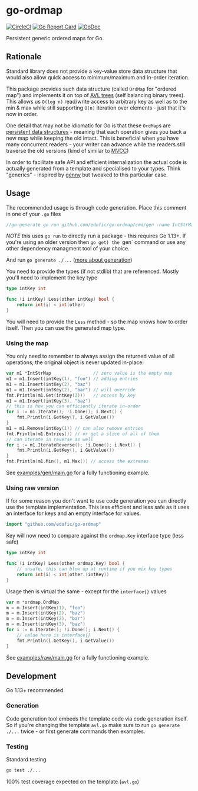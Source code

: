 # go-ordmap

[![CircleCI](https://circleci.com/gh/edofic/go-ordmap.svg?style=svg)](https://circleci.com/gh/edofic/go-ordmap)
[![Go Report Card](https://goreportcard.com/badge/github.com/edofic/go-ordmap)](https://goreportcard.com/report/github.com/edofic/go-ordmap)
[![GoDoc](https://godoc.org/github.com/gopherjs/vecty?status.svg)](https://godoc.org/github.com/edofic/go-ordmap)

Persistent generic ordered maps for Go.

## Rationale

Standard library does not provide a key-value store data structure that would
also allow quick access to minimum/maximum and in-order iteration.

This package provides such data structure (called `OrdMap` for "ordered map")
and implements it on top of [AVL trees](https://en.wikipedia.org/wiki/AVL_tree)
(self balancing binary trees). This allows us `O(log n)` read/write access to
arbitrary key as well as to the min & max while still supporting `O(n)`
iteration over elements - just that it's now in order.

One detail that may not be idiomatic for Go is that these `OrdMap`s are
[persistent data
structures](https://en.wikipedia.org/wiki/Persistent_data_structure) - meaning
that each operation gives you back a new map while keeping the old intact. This
is beneficial when you have many concurrent readers - your writer can advance
while the readers still traverse the old versions (kind of similar to
[MVCC](https://en.wikipedia.org/wiki/Multiversion_concurrency_control))

In order to facilitate safe API and efficient internalization the actual code
is actually generated from a template and specialised to your types. Think
"generics" - inspired by [genny](https://github.com/cheekybits/genny) but
tweaked to this particular case.

## Usage

The recommended usage is through code generation. Place this comment in one of
your `.go` files

```go
//go:generate go run github.com/edofic/go-ordmap/cmd/gen -name IntStrMap -key intKey -value string -target ./int_str_map.go
```

*NOTE* this uses `go run` to directly run a package - this requires Go 1.13+. If you're using an older version then `go get) the `gen` command or use any other dependency managment tool of your choice.

And run `go generate ./...`  ([more about generation](https://blog.golang.org/generate))

You need to provide the types (if not stdlib) that are referenced. Mostly
you'll need to implement the key type

```go
type intKey int

func (i intKey) Less(other intKey) bool {
	return int(i) < int(other)
}
```

You will need to provide the `Less` method - so the map knows how to order
itself. Then you can use the generated map type.

### Using the map

You only need to remember to always assign the returned value of all
operations; the original object is never updated in-place:

```go
var m1 *IntStrMap                // zero value is the empty map
m1 = m1.Insert(intKey(1), "foo") // adding entries
m1 = m1.Insert(intKey(2), "baz")
m1 = m1.Insert(intKey(2), "bar") // will override
fmt.Println(m1.Get(intKey(2)))   // access by key
m1 = m1.Insert(intKey(3), "baz")
// this is how you can efficiently iterate in-order
for i := m1.Iterate(); !i.Done(); i.Next() {
    fmt.Println(i.GetKey(), i.GetValue())
}
m1 = m1.Remove(intKey(1)) // can also remove entries
fmt.Println(m1.Entries()) // or get a slice of all of them
// can iterate in reverse as well
for i := m1.IterateReverse(); !i.Done(); i.Next() {
    fmt.Println(i.GetKey(), i.GetValue())
}
fmt.Println(m1.Min(), m1.Max()) // access the extremes
```

See
[examples/gen/main.go](https://github.com/edofic/go-ordmap/blob/master/examples/gen/main.go)
for a fully functioning example.

### Using raw version

If for some reason you don't want to use code generation you can directly use the template implementation. This less efficient and less safe as it uses an interface for keys and an empty interface for values.

```go
import "github.com/edofic/go-ordmap"
```

Key will now need to compare against the `ordmap.Key` interface type (less safe)

```go
type intKey int

func (i intKey) Less(other ordmap.Key) bool {
	// unsafe, this can blow up at runtime if you mix key types
	return int(i) < int(other.(intKey))
}
```

Usage then is virtual the same - except for the `interface{}` values

```go
var m *ordmap.OrdMap
m = m.Insert(intKey(1), "foo")
m = m.Insert(intKey(2), "baz")
m = m.Insert(intKey(2), "bar")
m = m.Insert(intKey(3), "baz")
for i := m.Iterate(); !i.Done(); i.Next() {
    // value here is interface{}
    fmt.Println(i.GetKey(), i.GetValue())
}
```

See
[examples/raw/main.go](https://github.com/edofic/go-ordmap/blob/master/examples/raw/main.go)
for a fully functioning example.

## Development

Go 1.13+ recommended.

### Generation

Code generation tool embeds the template code via code generation itself. So if you're changing the template `avl.go` make sure to run `go generate ./...` twice - or first generate commands then examples.

### Testing

Standard testing

```sh
go test ./...
```

100% test coverage expected on the template (`avl.go`)
